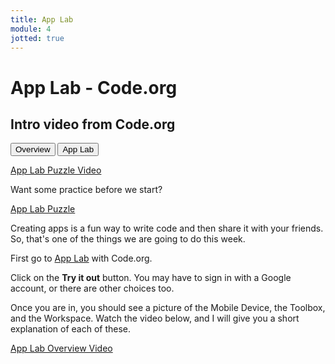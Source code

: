 ```yaml
---
title: App Lab
module: 4
jotted: true
---
```


# App Lab - Code.org

## Intro video from Code.org

<div class="tab">
    <button class="tablinks active" onclick="openTab(event, 'Overview')">Overview</button>
    <button class="tablinks" onclick="openTab(event, 'Lab')">App Lab</button>
</div>

<!-- Tab content -->
<div id="Overview" class="tabcontent" style="display:block">

<p><a href="//www.youtube.com/embed/wAuYr1IntQs" data-lity>App Lab Puzzle Video</a></p>

<p>Want some practice before we start?</p>
    
<p><a href="https://studio.code.org/s/applab-intro/stage/1/puzzle/1" target="_new">App Lab Puzzle</a></p>
</div>
<div id="Lab" class="tabcontent">

<p>Creating apps is a fun way to write code and then share it with your friends. So, that's one of the things we are going to do this week.</p>

<p>First go to <a href="https://code.org/educate/applab" target="_new">App Lab</a> with Code.org.</p> 

<p>Click on the <b>Try it out</b> button.  You may have to sign in with a Google account, or there are other choices too.</p>

<p>Once you are in, you should see a picture of the Mobile Device, the Toolbox, and the Workspace.  Watch the video below, and I will give you a short explanation of each of these.</p>

<p><a href="//www.youtube.com/embed/ELAiGHkcYGc" data-lity>App Lab Overview Video</a></p>

</div>